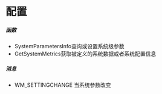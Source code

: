 # 配置
##### 函数
- SystemParametersInfo查询或设置系统级参数
- GetSystemMetrics获取被定义的系统数据或者系统配置信息

##### 消息
- WM_SETTINGCHANGE 当系统参数改变